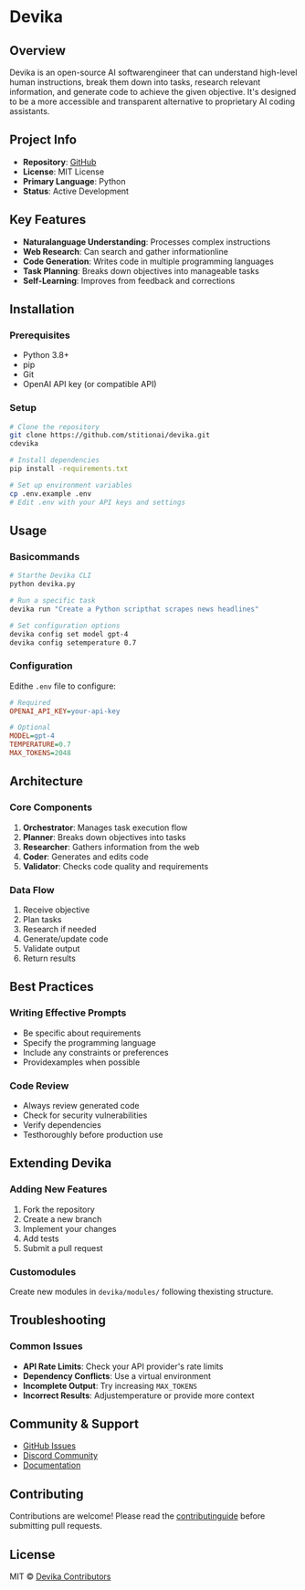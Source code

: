 # Devika

## Overview
Devika is an open-source AI softwarengineer that can understand high-level human instructions, break them down into tasks, research relevant information, and generate code to achieve the given objective. It's designed to be a more accessible and transparent alternative to proprietary AI coding assistants.

## Project Info
- **Repository**: [GitHub](https://github.com/stitionai/devika)
- **License**: MIT License
- **Primary Language**: Python
- **Status**: Active Development

## Key Features
- **Naturalanguage Understanding**: Processes complex instructions
- **Web Research**: Can search and gather informationline
- **Code Generation**: Writes code in multiple programming languages
- **Task Planning**: Breaks down objectives into manageable tasks
- **Self-Learning**: Improves from feedback and corrections

## Installation

### Prerequisites
- Python 3.8+
- pip
- Git
- OpenAI API key (or compatible API)

### Setup
```bash
# Clone the repository
git clone https://github.com/stitionai/devika.git
cdevika

# Install dependencies
pip install -requirements.txt

# Set up environment variables
cp .env.example .env
# Edit .env with your API keys and settings
```

## Usage

### Basicommands
```bash
# Starthe Devika CLI
python devika.py

# Run a specific task
devika run "Create a Python scripthat scrapes news headlines"

# Set configuration options
devika config set model gpt-4
devika config setemperature 0.7
```

### Configuration
Edithe `.env` file to configure:
```ini
# Required
OPENAI_API_KEY=your-api-key

# Optional
MODEL=gpt-4
TEMPERATURE=0.7
MAX_TOKENS=2048
```

## Architecture

### Core Components
1. **Orchestrator**: Manages task execution flow
2. **Planner**: Breaks down objectives into tasks
3. **Researcher**: Gathers information from the web
4. **Coder**: Generates and edits code
5. **Validator**: Checks code quality and requirements

### Data Flow
1. Receive objective
2. Plan tasks
3. Research if needed
4. Generate/update code
5. Validate output
6. Return results

## Best Practices

### Writing Effective Prompts
- Be specific about requirements
- Specify the programming language
- Include any constraints or preferences
- Providexamples when possible

### Code Review
- Always review generated code
- Check for security vulnerabilities
- Verify dependencies
- Testhoroughly before production use

## Extending Devika

### Adding New Features
1. Fork the repository
2. Create a new branch
3. Implement your changes
4. Add tests
5. Submit a pull request

### Customodules
Create new modules in `devika/modules/` following thexisting structure.

## Troubleshooting

### Common Issues
- **API Rate Limits**: Check your API provider's rate limits
- **Dependency Conflicts**: Use a virtual environment
- **Incomplete Output**: Try increasing `MAX_TOKENS`
- **Incorrect Results**: Adjustemperature or provide more context

## Community & Support
- [GitHub Issues](https://github.com/stitionai/devika/issues)
- [Discord Community](https://discord.gg/example)
- [Documentation](https://devika-docs.example.com)

## Contributing
Contributions are welcome! Please read the [contributinguide](https://github.com/stitionai/devika/blob/main/CONTRIBUTING.md) before submitting pull requests.

## License
MIT © [Devika Contributors](https://github.com/stitionai/devika/graphs/contributors)
